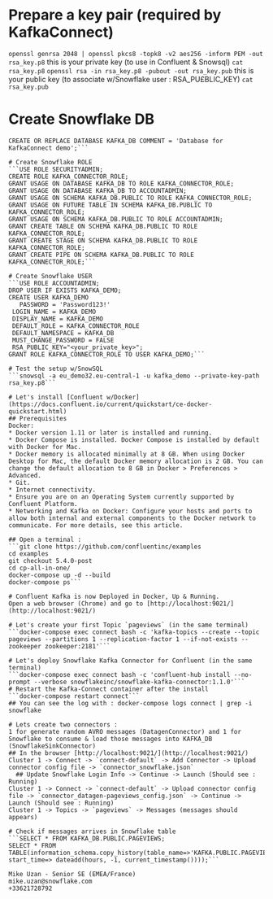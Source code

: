
# Prepare a key pair (required by KafkaConnect)
`openssl genrsa 2048 | openssl pkcs8 -topk8 -v2 aes256 -inform PEM -out rsa_key.p8`
this is your private key (to use in Confluent & Snowsql)
`cat rsa_key.p8`
`openssl rsa -in rsa_key.p8 -pubout -out rsa_key.pub`
this is your public key (to associate w/Snowflake user : RSA_PU£BLIC_KEY)
`cat rsa_key.pub`

# Create Snowflake DB
  ```DROP TABLE IF EXISTS KAFKA_DB;
  CREATE OR REPLACE DATABASE KAFKA_DB COMMENT = 'Database for KafkaConnect demo';```

# Create Snowflake ROLE
  ```USE ROLE SECURITYADMIN;
  CREATE ROLE KAFKA_CONNECTOR_ROLE;
  GRANT USAGE ON DATABASE KAFKA_DB TO ROLE KAFKA_CONNECTOR_ROLE;
  GRANT USAGE ON DATABASE KAFKA_DB TO ACCOUNTADMIN;
  GRANT USAGE ON SCHEMA KAFKA_DB.PUBLIC TO ROLE KAFKA_CONNECTOR_ROLE;
  GRANT USAGE ON FUTURE TABLE IN SCHEMA KAFKA_DB.PUBLIC TO KAFKA_CONNECTOR_ROLE;
  GRANT USAGE ON SCHEMA KAFKA_DB.PUBLIC TO ROLE ACCOUNTADMIN;
  GRANT CREATE TABLE ON SCHEMA KAFKA_DB.PUBLIC TO ROLE KAFKA_CONNECTOR_ROLE;
  GRANT CREATE STAGE ON SCHEMA KAFKA_DB.PUBLIC TO ROLE KAFKA_CONNECTOR_ROLE;
  GRANT CREATE PIPE ON SCHEMA KAFKA_DB.PUBLIC TO ROLE KAFKA_CONNECTOR_ROLE;```

# Create Snowflake USER
  ```USE ROLE ACCOUNTADMIN;
  DROP USER IF EXISTS KAFKA_DEMO;
  CREATE USER KAFKA_DEMO
	 PASSWORD = 'Password123!'
   LOGIN_NAME = KAFKA_DEMO
   DISPLAY_NAME = KAFKA_DEMO
   DEFAULT_ROLE = KAFKA_CONNECTOR_ROLE
   DEFAULT_NAMESPACE = KAFKA_DB
   MUST_CHANGE_PASSWORD = FALSE
   RSA_PUBLIC_KEY="<your_private_key>";
  GRANT ROLE KAFKA_CONNECTOR_ROLE TO USER KAFKA_DEMO;```

# Test the setup w/SnowSQL
  ```snowsql -a eu_demo32.eu-central-1 -u kafka_demo --private-key-path rsa_key.p8```

# Let's install [Confluent w/Docker](https://docs.confluent.io/current/quickstart/ce-docker-quickstart.html)
  ## Prerequisites
  Docker:
  * Docker version 1.11 or later is installed and running.
  * Docker Compose is installed. Docker Compose is installed by default with Docker for Mac.
  * Docker memory is allocated minimally at 8 GB. When using Docker Desktop for Mac, the default Docker memory allocation is 2 GB. You can change the default allocation to 8 GB in Docker > Preferences > Advanced.
  * Git.
  * Internet connectivity.
  * Ensure you are on an Operating System currently supported by Confluent Platform.
  * Networking and Kafka on Docker: Configure your hosts and ports to allow both internal and external components to the Docker network to communicate. For more details, see this article.

  ## Open a terminal :
  ```git clone https://github.com/confluentinc/examples
  cd examples
  git checkout 5.4.0-post
  cd cp-all-in-one/
  docker-compose up -d --build
  docker-compose ps```

# Confluent Kafka is now Deployed in Docker, Up & Running.
  Open a web browser (Chrome) and go to [http://localhost:9021/](http://localhost:9021/)

# Let's create your first Topic `pageviews` (in the same terminal)
  ```docker-compose exec connect bash -c 'kafka-topics --create --topic pageviews --partitions 1 --replication-factor 1 --if-not-exists --zookeeper zookeeper:2181'```

# Let's deploy Snowflake Kafka Connector for Confluent (in the same terminal)
  ```docker-compose exec connect bash -c 'confluent-hub install --no-prompt --verbose snowflakeinc/snowflake-kafka-connector:1.1.0'```
# Restart the Kafka-Connect container after the install
  ```docker-compose restart connect```
  ## You can see the log with : docker-compose logs connect | grep -i snowflake

# Lets create two connectors :
1 for generate random AVRO messages (DatagenConnector) and 1 for Snowflake to consume & load those messages into KAFKA_DB (SnowflakeSinkConnector)
  ## In the browser [http://localhost:9021/](http://localhost:9021/)
  Cluster 1 -> Connect -> `connect-default` -> Add Connector -> Upload connector config file -> `connector_snowflake.json`
    ## Update Snowflake Login Info -> Continue -> Launch (Should see : Running)
  Cluster 1 -> Connect -> `connect-default` -> Upload connector config file -> `connector_datagen-pageviews_config.json` -> Continue -> Launch (Should see : Running)
  Cluster 1 -> Topics -> `pageviews` -> Messages (messages should appears)

# Check if messages arrives in Snowflake table
  ```SELECT * FROM KAFKA_DB.PUBLIC.PAGEVIEWS;
  SELECT * FROM TABLE(information_schema.copy_history(table_name=>'KAFKA.PUBLIC.PAGEVIEWS', start_time=> dateadd(hours, -1, current_timestamp())));```

Mike Uzan - Senior SE (EMEA/France)
mike.uzan@snowflake.com
+33621728792
